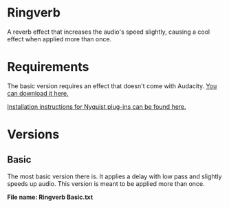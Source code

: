 # Ringverb
A reverb effect that increases the audio's speed slightly, causing a cool effect when applied more than once.

# Requirements
The basic version requires an effect that doesn't come with Audacity. [You can download it here.](http://old.audacityteam.org/nyquist/lpdelay.ny)

[Installation instructions for Nyquist plug-ins can be found here.](https://wiki.audacityteam.org/wiki/Download_Nyquist_Plug-ins#install)

# Versions
## Basic
The most basic version there is. It applies a delay with low pass and slightly speeds up audio. This version is meant to be applied more than once.

**File name: Ringverb Basic.txt**
